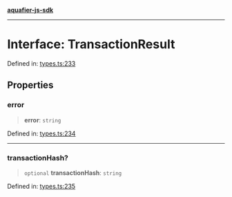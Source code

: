 [**aquafier-js-sdk**](../README.md)

***

# Interface: TransactionResult

Defined in: [types.ts:233](https://github.com/inblockio/aqua-verifier-js-lib/blob/8585c670e387bba02324c5d1649cefbfbcc39ce3/src/types.ts#L233)

## Properties

### error

> **error**: `string`

Defined in: [types.ts:234](https://github.com/inblockio/aqua-verifier-js-lib/blob/8585c670e387bba02324c5d1649cefbfbcc39ce3/src/types.ts#L234)

***

### transactionHash?

> `optional` **transactionHash**: `string`

Defined in: [types.ts:235](https://github.com/inblockio/aqua-verifier-js-lib/blob/8585c670e387bba02324c5d1649cefbfbcc39ce3/src/types.ts#L235)
